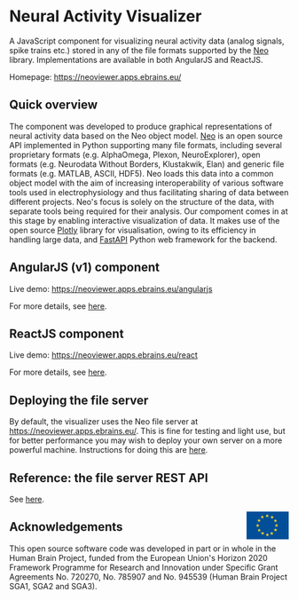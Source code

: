# Neural Activity Visualizer

A JavaScript component for visualizing neural activity data (analog signals,
spike trains etc.) stored in any of the file formats supported by the
[Neo](http://neuralensemble.org/neo) library. Implementations are available in
both AngularJS and ReactJS.

Homepage:
https://neoviewer.apps.ebrains.eu/

## Quick overview

The component was developed to produce graphical representations of neural activity data based on the Neo object model. [Neo](http://neuralensemble.org/neo) is an open source API implemented in Python supporting many file formats, including several proprietary formats (e.g. AlphaOmega, Plexon, NeuroExplorer), open formats (e.g. Neurodata Without Borders, Klustakwik, Elan) and generic file formats (e.g. MATLAB, ASCII, HDF5). Neo loads this data into a common object model with the aim of increasing interoperability of various software tools used in electrophysiology and thus facilitating sharing of data between different projects. Neo's focus is solely on the structure of the data, with separate tools being required for their analysis. Our compoment comes in at this stage by enabling interactive visualization of data. It makes use of the open source [Plotly](https://plotly.com/javascript/) library for visualisation, owing to its efficiency in handling large data, and [FastAPI](https://fastapi.tiangolo.com) Python web framework for the backend.


## AngularJS (v1) component

Live demo:
https://neoviewer.apps.ebrains.eu/angularjs


For more details, see [here](/js/angularjs/README.md).


## ReactJS component

Live demo:
https://neoviewer.apps.ebrains.eu/react

For more details, see [here](/js/react/README.md).


## Deploying the file server

By default, the visualizer uses the Neo file server at https://neoviewer.apps.ebrains.eu/. This is fine for testing and light use, but for better performance you may wish to deploy your own server on a more powerful machine.
Instructions for doing this are [here](/api/README.md#deployment).


## Reference: the file server REST API

See [here](https://neoviewer.apps.ebrains.eu/api/docs).


<div><img src="eu_logo.jpg" alt="EU Logo" width="15%" align="right"></div>


## Acknowledgements
This open source software code was developed in part or in whole in the Human Brain Project, funded from the European Union's Horizon 2020 Framework Programme for Research and Innovation under Specific Grant Agreements No. 720270, No. 785907 and No. 945539 (Human Brain Project SGA1, SGA2 and SGA3).
